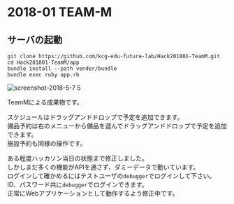 # 2018-01 TEAM-M

## サーバの起動

```
git clone https://github.com/kcg-edu-future-lab/Hack201801-TeamM.git
cd Hack201801-TeamM/app
bundle install --path vender/bundle
bundle exec ruby app.rb
```

![screenshot-2018-5-7 5](https://user-images.githubusercontent.com/12947868/39707746-382fbbc8-5250-11e8-9025-06264ccff55c.png)

TeamMによる成果物です。  

スケジュールはドラッグアンドドロップで予定を追加できます。  
備品予約は右のメニューから備品を選んでドラッグアンドドロップで予定を追加できます。  
施設予約も同様の操作です。

ある程度ハッカソン当日の状態まで修正しました。  
しかしまだ多くの機能がAPIを通さず、ダミーデータで動いています。  
ログインして確かめるにはテストユーザの`debugger`でログインして下さい。  
ID、パスワード共に`debugger`でログインできます。  
正常にWebアプリケーションとして動作するよう修正中です。
